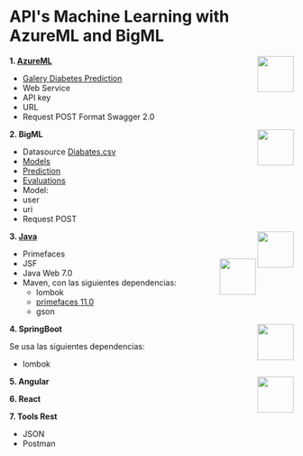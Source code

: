 # API's Machine Learning with AzureML and BigML


**1. [AzureML](https://studio.azureml.net/)**
<img src="https://raw.githubusercontent.com/giankarlho/MachineLearning-Java/image/logo-AzureMl.png" align="right" style="height: 64px"/>

 * [Galery Diabetes Prediction](https://gallery.cortanaintelligence.com/Experiment/Diabetes-Valle-Grande)
 * Web Service
 * API key
 * URL
 * Request POST Format Swagger 2.0
 
 
 **2. BigML**
 <img src="https://raw.githubusercontent.com/giankarlho/MachineLearning-Java/image/BigML-logo.png" align="right" style="height: 64px"/>

 * Datasource [Diabates.csv](https://bigml.io/andromeda/source/627bce4caba2df716e00021b?username=gvalencia-1;api_key=6c105f5229d2238cf5722ab7c77a454723f33e65)
 * [Models](https://bigml.com/shared/model/fQogvwDlD0ZnzUrtefywCgYnQnT)  
 * [Prediction](https://bigml.com/dashboard/prediction/62a0b6a9c00c7705bd007c6a)
 * [Evaluations](https://bigml.com/shared/evaluation/o1swxKJ9Io47iSIaseAtHk8HdDd)
 * Model:
 * user
 * uri
 * Request POST
 
 **3. [Java](https://www.oracle.com/java/technologies/downloads/)**
  <img src="https://raw.githubusercontent.com/giankarlho/MachineLearning-Java/image/java_logo.png" align="right" style="height: 64px"/>
 * Primefaces
 * JSF
   <img src="https://raw.githubusercontent.com/giankarlho/MachineLearning-Java/image/jsf_logo.png" align="right" style="height: 64px"/>
 * Java Web 7.0
 * Maven, con las siguientes dependencias:
    * lombok
    * [primefaces 11.0](https://www.primefaces.org/)
    * gson
 
 **4. SpringBoot**
  <img src="https://raw.githubusercontent.com/giankarlho/MachineLearning-Java/image/spring-boot.png" align="right" style="height: 64px"/>
  
  Se usa las siguientes dependencias:
  * lombok
  
 **5. Angular**
 <img src="https://raw.githubusercontent.com/giankarlho/MachineLearning-Java/image/angular.png" align="right" style="height: 64px"/>
 
 
 **6. React**
 
 **7. Tools Rest**
  * JSON
  * Postman
 